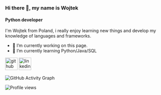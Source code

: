 ### Hi there 👋, my name is Wojtek
#### Python developer
I'm Wojtek from Poland, i really enjoy learning new things and develop my knowledge of languages and frameworks.


- 🔭 I’m currently working on this page. 
- 🌱 I’m currently learning Python/Java/SQL 


[<img src='https://cdn.jsdelivr.net/npm/simple-icons@3.0.1/icons/github.svg' alt='github' height='40'>](https://github.com/Wojtek0115)  [<img src='https://cdn.jsdelivr.net/npm/simple-icons@3.0.1/icons/linkedin.svg' alt='linkedin' height='40'>](https://www.linkedin.com/in/https://www.linkedin.com/in/wojciech-zakrzewski-05b407216//)  

![GitHub Activity Graph](https://activity-graph.herokuapp.com/graph?username=Wojtek0115)  

![Profile views](https://gpvc.arturio.dev/Wojtek0115)  
